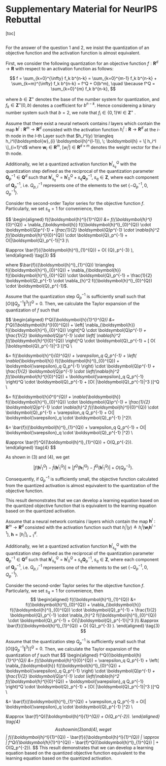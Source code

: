 Supplementary Material for NeurIPS Rebuttal
===

[toc]

## 

For the answer of the question 1 and 2,  we insist the quantization of an objective function and the activation function is almost equivalent.  

First, we consider the following quantization for an objective function $f: \mathbf{R}^d \rightarrow \mathbf{R}$ with respect to an activation function as follows:

$$
f = \sum_{k=0}^{\infty} f_k b^{n-k} = \sum_{k=0}^{m-1} f_k b^{n-k} + \sum_{k=m}^{\infty} f_k b^{n-k} = f^Q + O(b^m), \quad \because f^Q = \sum_{k=0}^{m} f_k b^{n-k},
$$

where  $b \in \mathbf{Z}^+$ denotes the base of the number system for quantization, and  $f_k \in \mathbf{Z}^+[0, b)$ denotes a coefficient for $b^{n-k}$. Hence considereing a binary number system such that $b=2$, we note that $f_i \in \{0, 1\} \forall i \in \mathbf{Z}^+$ . 

Assume that there exist a neural network contains $l$ layers which contain the map $\boldsymbol{h}^l: \mathbf{R}^m \rightarrow \mathbf{R}^d$ consisted with the activation function $h_i^l: \mathbf{R} \rightarrow \mathbf{R}^d$ at the $i$-th node in the $l$-th Layer such that $h_i^l(y) \triangleq h_i^l(\boldsymbol{w}_{i} \boldsymbol{h}^{l-1}), \; \boldsymbol{h} = \[ h_i^l \]_{i=1}^d$  where  $\boldsymbol{w}_{i} \in \mathbf{R}^m, \; [w_i^j] \in \mathbf{R}^{d \times m}$ denotes the weight vector for the $i$ th node. 

Additionally, we let a quantized activation function ${\boldsymbol{h}^l}_{s_q}^{Q}$ with the quantization step defined as the reciprocal of the quantization parameter $\boldsymbol{Q}_p^{-1} \in \mathbf{Q}^d$ such that ${\boldsymbol{h}^l}_{s_q}^{Q} = {\boldsymbol{h}^l}_0^{Q} + s_q \boldsymbol{Q}_p^{-1}, \; s_q \in \mathbf{Z}$, where  each component of $\boldsymbol{Q}_p^{-1}$, i.e. $Q_{p, i}^{-1}$ represents one of the elements to the set $\{-Q_p^{-1}, 0, Q_p^{-1}\}$. 

Consider the second-order Taylor series for the objective function $f$. Particularly, we set $s_q=1$ for convenience, then 

$$
\begin{aligned}
f({\boldsymbol{h}^l}_{1}^{Q}) 
&= f({\boldsymbol{h}^l}_{0}^{Q}) + \nabla_{\boldsymbol{h}} f({\boldsymbol{h}^l}_{0}^{Q}) \cdot \boldsymbol{Q}_p^{-1} + \frac{1}{2} \boldsymbol{Q}_p^{-1} \cdot \nabla_{h}^2 f({\boldsymbol{h}^l}_{0}^{Q}) \cdot \boldsymbol{Q}_p^{-1} + O(\|\boldsymbol{Q}_p^{-1}\|^3 )\\

&\approx \bar{f}({\boldsymbol{h}^l}_{1}^{Q}) + O( {Q}_p^{-3} ), 
\end{aligned}
\tag{3}
$$

where $\bar{f}({\boldsymbol{h}^l}_{1}^{Q}) \triangleq f({\boldsymbol{h}^l}_{0}^{Q}) + \nabla_{\boldsymbol{h}} f({\boldsymbol{h}^l}_{0}^{Q}) \cdot \boldsymbol{Q}_p^{-1} + \frac{1}{2} \boldsymbol{Q}_p^{-1} \cdot \nabla_{h}^2 f({\boldsymbol{h}^l}_{0}^{Q}) \cdot \boldsymbol{Q}_p^{-1}$.

Assume that the quantization step $Q_p^{-1}$ is sufficiently small such that $[O(\| Q_p^{-1} \|^3)]^Q = 0$.  Then, we calculate the Taylor expansion of the quantization of $f$ such that

$$
\begin{aligned}
f^Q({\boldsymbol{h}_{1}^l}^{Q}) 
&= f^Q({\boldsymbol{h}^l}_{0}^{Q}) + \left[ \nabla_{\boldsymbol{h}}  f({\boldsymbol{h}^l}_{0}^{Q}) \right]^Q \cdot \boldsymbol{Q}_p^{-1}  + \frac{1}{2} \boldsymbol{Q}_p^{-1} \cdot \left[ \nabla_{h}^2 f({\boldsymbol{h}^l}_{0}^{Q}) \right]^Q \cdot \boldsymbol{Q}_p^{-1} + [ O( \|\boldsymbol{Q}_p^{-1}\|^3 )]^Q \\

&= f({\boldsymbol{h}^l}_{0}^{Q}) + \varepsilon_q Q_p^{-1} + \left( \nabla_{\boldsymbol{h}}  f({\boldsymbol{h}^l}_{0}^{Q}) + \boldsymbol{\varepsilon}_q Q_p^{-1} \right) \cdot \boldsymbol{Q}_p^{-1}  + \frac{1}{2} \boldsymbol{Q}_p^{-1} \cdot \left(\nabla_{h}^2 f({\boldsymbol{h}^l}_{0}^{Q}) + \boldsymbol{\varepsilon}_q Q_p^{-1} \right)^Q \cdot \boldsymbol{Q}_p^{-1} + [O( \|\boldsymbol{Q}_p^{-1}\|^3 )]^Q \\

&= f({\boldsymbol{h}_0^l}^{Q}) + \nabla_{\boldsymbol{h}}  f({\boldsymbol{h}^l}_{0}^{Q}) \cdot \boldsymbol{Q}_p^{-1} + \frac{1}{2} \boldsymbol{Q}_p^{-1} \cdot \nabla_{h}^2 f({\boldsymbol{h}^l}_{0}^{Q}) \cdot \boldsymbol{Q}_p^{-1} + \varepsilon_q Q_p^{-1} + O(| \boldsymbol{\varepsilon}_q \cdot \boldsymbol{Q}_p^{-1} |^2)\\

&= \bar{f}({\boldsymbol{h}^l}_{1}^{Q})  + \varepsilon_q Q_p^{-1} + O(| \boldsymbol{\varepsilon}_q \cdot \boldsymbol{Q}_p^{-1} |^2) \\

&\approx \bar{f}^Q({\boldsymbol{h}^l}_{1}^{Q})  + O(Q_p^{-2}).
\end{aligned}
\tag{4}
$$

As shown in (3) and (4), we get 

$$
| f({\boldsymbol{h}^l}_{1}^{Q}) - \bar{f}({\boldsymbol{h}^l}_{1}^{Q}) | \approx | f^Q({\boldsymbol{h}_{1}^l}^{Q}) -  \bar{f}^Q({\boldsymbol{h}^l}_{1}^{Q}) | + O(Q_p^{-2}).
$$

Consequently, if $Q_p^{-1}$ is sufficiently small, the objective function calculated from the quantized activation is almost equivalent to the quantization of the objective function. 

This result demonstrates that we can develop a learning equation based on the quantized objective function that is equivalent to the learning equation based on the quantized activation. 





Assume that a neural network contains $l$ layers which contain the map $\boldsymbol{h}^l: \mathbf{R}^m \rightarrow \mathbf{R}^d$ consisted with the activation function such that $h_i^l(y) \triangleq h_i^l(\boldsymbol{w}_{i} \boldsymbol{h}^{l-1}), \; \boldsymbol{h} = [ h_i^l ]_{i=1}^d$.  

Additionally, we let a quantized activation function ${\boldsymbol{h}^l}_{s_q}^{Q}$ with the quantization step defined as the reciprocal of the quantization parameter $\boldsymbol{Q}_p^{-1} \in \mathbf{Q}^d$ such that ${\boldsymbol{h}^l}_{s_q}^{Q} = {\boldsymbol{h}^l}_0^{Q} + s_q \boldsymbol{Q}_p^{-1}, \; s_q \in \mathbf{Z}$, where each component of $\boldsymbol{Q}_p^{-1}$, i.e. $Q_{p, i}^{-1}$ represents one of the elements to the set $\{-Q_p^{-1}, 0, Q_p^{-1}\}$. 

Consider the second-order Taylor series for the objective function $f$. Particularly, we set $s_q=1$ for convenience, then 
$$
\begin{aligned}
f({\boldsymbol{h}^l}_{1}^{Q}) 
&= f({\boldsymbol{h}^l}_{0}^{Q}) + \nabla_{\boldsymbol{h}} f({\boldsymbol{h}^l}_{0}^{Q}) \cdot \boldsymbol{Q}_p^{-1} + \frac{1}{2} \boldsymbol{Q}_p^{-1} \cdot \nabla_{h}^2 f({\boldsymbol{h}^l}_{0}^{Q}) \cdot \boldsymbol{Q}_p^{-1} + O(\|\boldsymbol{Q}_p^{-1}\|^3 )\\
&\approx \bar{f}({\boldsymbol{h}^l}_{1}^{Q}) + O( {Q}_p^{-3} ). 
\end{aligned}
\tag{3}
$$

Assume that the quantization step $Q_p^{-1}$ is sufficiently small such that $[O(\| Q_p^{-1} \|^3)]^Q = 0$.  Then, we calculate the Taylor expansion of the quantization of $f$ such that
$$
\begin{aligned}
f^Q({\boldsymbol{h}_{1}^l}^{Q}) 
&= f({\boldsymbol{h}^l}_{0}^{Q}) + \varepsilon_q Q_p^{-1} + \left( \nabla_{\boldsymbol{h}}  f({\boldsymbol{h}^l}_{0}^{Q}) + \boldsymbol{\varepsilon}_q Q_p^{-1} \right) \cdot \boldsymbol{Q}_p^{-1}  + \frac{1}{2} \boldsymbol{Q}_p^{-1} \cdot \left(\nabla_{h}^2 f({\boldsymbol{h}^l}_{0}^{Q}) + \boldsymbol{\varepsilon}_q Q_p^{-1} \right)^Q \cdot \boldsymbol{Q}_p^{-1} + [O( \|\boldsymbol{Q}_p^{-1}\|^3 )]^Q \\

&= \bar{f}({\boldsymbol{h}^l}_{1}^{Q})  + \varepsilon_q Q_p^{-1} + O(| \boldsymbol{\varepsilon}_q \cdot \boldsymbol{Q}_p^{-1} |^2) \\

&\approx \bar{f}^Q({\boldsymbol{h}^l}_{1}^{Q})  + O(Q_p^{-2}).
\end{aligned}
\tag{4}
$$
As shown in (3) and (4), we get 
$$
| f({\boldsymbol{h}^l}_{1}^{Q}) - \bar{f}({\boldsymbol{h}^l}_{1}^{Q}) | \approx | f^Q({\boldsymbol{h}_{1}^l}^{Q}) -  \bar{f}^Q({\boldsymbol{h}^l}_{1}^{Q}) | + O(Q_p^{-2}).
$$
This result demonstrates that we can develop a learning equation based on the quantized objective function equivalent to the learning equation based on the quantized activation. 

